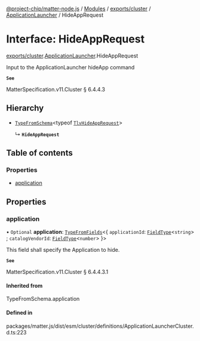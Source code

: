 [@project-chip/matter-node.js](../README.md) / [Modules](../modules.md) / [exports/cluster](../modules/exports_cluster.md) / [ApplicationLauncher](../modules/exports_cluster.ApplicationLauncher.md) / HideAppRequest

# Interface: HideAppRequest

[exports/cluster](../modules/exports_cluster.md).[ApplicationLauncher](../modules/exports_cluster.ApplicationLauncher.md).HideAppRequest

Input to the ApplicationLauncher hideApp command

**`See`**

MatterSpecification.v11.Cluster § 6.4.4.3

## Hierarchy

- [`TypeFromSchema`](../modules/exports_tlv.md#typefromschema)\<typeof [`TlvHideAppRequest`](../modules/exports_cluster.ApplicationLauncher.md#tlvhideapprequest)\>

  ↳ **`HideAppRequest`**

## Table of contents

### Properties

- [application](exports_cluster.ApplicationLauncher.HideAppRequest.md#application)

## Properties

### application

• `Optional` **application**: [`TypeFromFields`](../modules/exports_tlv.md#typefromfields)\<\{ `applicationId`: [`FieldType`](exports_tlv.FieldType.md)\<`string`\> ; `catalogVendorId`: [`FieldType`](exports_tlv.FieldType.md)\<`number`\>  }\>

This field shall specify the Application to hide.

**`See`**

MatterSpecification.v11.Cluster § 6.4.4.3.1

#### Inherited from

TypeFromSchema.application

#### Defined in

packages/matter.js/dist/esm/cluster/definitions/ApplicationLauncherCluster.d.ts:223
